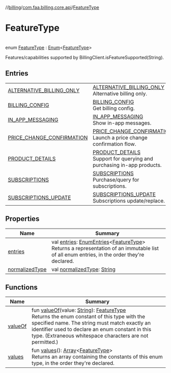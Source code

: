 //[billing](../../../index.md)/[com.faa.billing.core.api](../index.md)/[FeatureType](index.md)

# FeatureType

\
enum [FeatureType](index.md) : [Enum](https://kotlinlang.org/api/latest/jvm/stdlib/kotlin/-enum/index.html)&lt;[FeatureType](index.md)&gt; 

Features/capabilities supported by BillingClient.isFeatureSupported(String).

## Entries

| | |
|---|---|
| [ALTERNATIVE_BILLING_ONLY](-a-l-t-e-r-n-a-t-i-v-e_-b-i-l-l-i-n-g_-o-n-l-y/index.md) | [ALTERNATIVE_BILLING_ONLY](-a-l-t-e-r-n-a-t-i-v-e_-b-i-l-l-i-n-g_-o-n-l-y/index.md)<br>Alternative billing only. |
| [BILLING_CONFIG](-b-i-l-l-i-n-g_-c-o-n-f-i-g/index.md) | [BILLING_CONFIG](-b-i-l-l-i-n-g_-c-o-n-f-i-g/index.md)<br>Get billing config. |
| [IN_APP_MESSAGING](-i-n_-a-p-p_-m-e-s-s-a-g-i-n-g/index.md) | [IN_APP_MESSAGING](-i-n_-a-p-p_-m-e-s-s-a-g-i-n-g/index.md)<br>Show in-app messages. |
| [PRICE_CHANGE_CONFIRMATION](-p-r-i-c-e_-c-h-a-n-g-e_-c-o-n-f-i-r-m-a-t-i-o-n/index.md) | [PRICE_CHANGE_CONFIRMATION](-p-r-i-c-e_-c-h-a-n-g-e_-c-o-n-f-i-r-m-a-t-i-o-n/index.md)<br>Launch a price change confirmation flow. |
| [PRODUCT_DETAILS](-p-r-o-d-u-c-t_-d-e-t-a-i-l-s/index.md) | [PRODUCT_DETAILS](-p-r-o-d-u-c-t_-d-e-t-a-i-l-s/index.md)<br>Support for querying and purchasing in-app products. |
| [SUBSCRIPTIONS](-s-u-b-s-c-r-i-p-t-i-o-n-s/index.md) | [SUBSCRIPTIONS](-s-u-b-s-c-r-i-p-t-i-o-n-s/index.md)<br>Purchase/query for subscriptions. |
| [SUBSCRIPTIONS_UPDATE](-s-u-b-s-c-r-i-p-t-i-o-n-s_-u-p-d-a-t-e/index.md) | [SUBSCRIPTIONS_UPDATE](-s-u-b-s-c-r-i-p-t-i-o-n-s_-u-p-d-a-t-e/index.md)<br>Subscriptions update/replace. |

## Properties

| Name | Summary |
|---|---|
| [entries](entries.md) | val [entries](entries.md): [EnumEntries](https://kotlinlang.org/api/latest/jvm/stdlib/kotlin.enums/-enum-entries/index.html)&lt;[FeatureType](index.md)&gt;<br>Returns a representation of an immutable list of all enum entries, in the order they're declared. |
| [normalizedType](normalized-type.md) | val [normalizedType](normalized-type.md): [String](https://kotlinlang.org/api/latest/jvm/stdlib/kotlin/-string/index.html) |

## Functions

| Name | Summary |
|---|---|
| [valueOf](value-of.md) | fun [valueOf](value-of.md)(value: [String](https://kotlinlang.org/api/latest/jvm/stdlib/kotlin/-string/index.html)): [FeatureType](index.md)<br>Returns the enum constant of this type with the specified name. The string must match exactly an identifier used to declare an enum constant in this type. (Extraneous whitespace characters are not permitted.) |
| [values](values.md) | fun [values](values.md)(): [Array](https://kotlinlang.org/api/latest/jvm/stdlib/kotlin/-array/index.html)&lt;[FeatureType](index.md)&gt;<br>Returns an array containing the constants of this enum type, in the order they're declared. |
